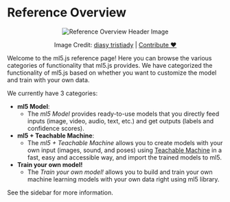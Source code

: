 # Reference Overview

<center>
  <img class="header-img" src="assets/header-reference-overview.png" alt="Reference Overview Header Image" >
  <p class="img-credit"> Image Credit: <a href="https://thenounproject.com/creator/diasytrisniaty/" target="_blank" title="diasy tristiady">diasy tristiady</a> | <a href='mailto:info@ml5js.org'>Contribute ♥️</a> </p>
</center>

Welcome to the ml5.js reference page! Here you can browse the various categories of functionality that ml5.js provides. We have categorized the functionality of ml5.js based on whether you want to customize the model and train with your own data.

We currently have 3 categories:

- **ml5 Model**:
  - The _ml5 Model_ provides ready-to-use models that you directly feed inputs (image, video, audio, text, etc.) and get outputs (labels and confidence scores).
- **ml5 + Teachable Machine**:
  - The _ml5 + Teachable Machine_ allows you to create models with your own input (images, sound, and poses) using [Teachable Machine](https://teachablemachine.withgoogle.com/) in a fast, easy and accessible way, and import the trained models to ml5.
- **Train your own model!**
  - The _Train your own model!_ allows you to build and train your own machine learning models with your own data right using ml5 library.

See the sidebar for more information.
